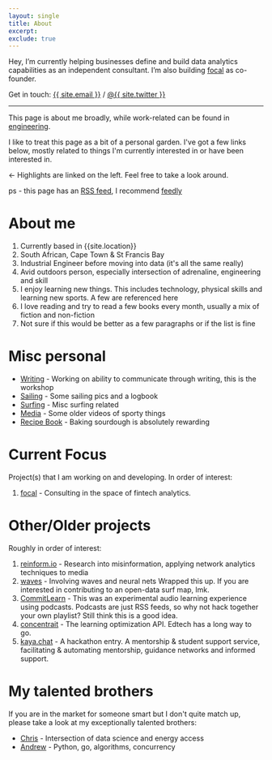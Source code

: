 ```yaml
---
layout: single
title: About
excerpt: 
exclude: true
---
```


Hey, I’m currently helping businesses define and build data analytics capabilities as an independent consultant. I’m also building [focal](https://hellofocal.com) as co-founder.

Get in touch: <a href="mailto:{{ site.email }}?subject=Let's talk data">{{ site.email }}</a>
 / <a href="https://twitter.com/{{ site.twitter }}">@{{ site.twitter }}</a>
 

---

This page is about me broadly, while work-related can be found in [engineering](/engineering).

I like to treat this page as a bit of a personal garden. I've got a few links below, mostly related to things I'm currently interested in or have been interested in. 

<- Highlights are linked on the left. Feel free to take a look around.

ps - this page has an [RSS feed](/feed.xml), I recommend [feedly](https://feedly.com/)

# About me

1. Currently based in {{site.location}}
1. South African, Cape Town & St Francis Bay
1. Industrial Engineer before moving into data (it's all the same really)
1. Avid outdoors person, especially intersection of adrenaline, engineering and skill
1. I enjoy learning new things. This includes technology, physical skills and learning new sports. A few are referenced here
1. I love reading and try to read a few books every month, usually a mix of fiction and non-fiction
1. Not sure if this would be better as a few paragraphs or if the list is fine

# Misc personal

* [Writing](/writing/overview/) - Working on ability to communicate through writing, this is the workshop
* [Sailing](/about/sailing/) - Some sailing pics and a logbook
* [Surfing](/about/surfing/) - Misc surfing related
* [Media](/about/media/) - Some older videos of sporty things
* [Recipe Book](https://food.rdrn.dev/baking-bread/) - Baking sourdough is absolutely rewarding 

# Current Focus

Project(s) that I am working on and developing. In order of interest:
1. [focal](https://hellofocal.com) - Consulting in the space of fintech analytics.

# Other/Older projects

Roughly in order of interest:
1. [reinform.io](http://reinform.io) - Research into misinformation, applying network analytics techniques to media
1. [waves](http://rdrn.com/waves) - Involving waves and neural nets Wrapped this up. If you are interested in contributing to an open-data surf map, lmk.
1. [CommitLearn](https://mattarderne.github.io/CommitLearn/) - This was an experimental audio learning experience using podcasts. Podcasts are just RSS feeds, so why not hack together your own playlist? Still think this is a good idea.
1. [concentrait](https://mattarderne.github.io/concentrait/) - The learning optimization API. Edtech has a long way to go.
1. [kaya.chat](https://mattarderne.github.io/kaya.chat/) - A hackathon entry. A mentorship & student support service, facilitating & automating mentorship, guidance networks and informed support. 

# My talented brothers

If you are in the market for someone smart but I don't quite match up, please take a look at my exceptionally talented brothers:

* [Chris](https://rdrn.me/) - Intersection of data science and energy access
* [Andrew](https://github.com/zoomie) - Python, go, algorithms, concurrency 
